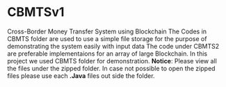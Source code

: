 # CBMTSv1 
Cross-Border Money Transfer System using Blockchain
The Codes in CBMTS folder are used to use 
a simple file storage for the purpose of demonstrating the system easily with input data
The code under CBMTS2 are preferable implementaions for an array of large Blockchain.
In this project we used CBMTS folder for demonstration.
**Notice**: Please view all the files under the zipped folder. 
In case not possible to open the zipped files please use each **.Java** files out side the folder. 

